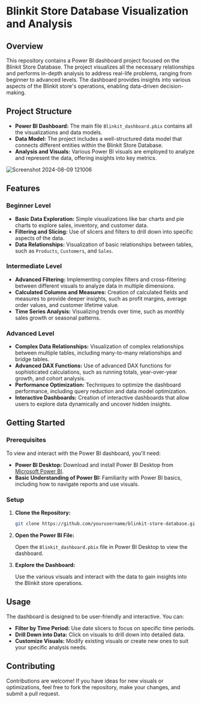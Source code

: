 # Blinkit Store Database Visualization and Analysis

## Overview

This repository contains a Power BI dashboard project focused on the Blinkit Store Database. The project visualizes all the necessary relationships and performs in-depth analysis to address real-life problems, ranging from beginner to advanced levels. The dashboard provides insights into various aspects of the Blinkit store's operations, enabling data-driven decision-making.

## Project Structure

- **Power BI Dashboard:** The main file `Blinkit_dashboard.pbix` contains all the visualizations and data models.
- **Data Model:** The project includes a well-structured data model that connects different entities within the Blinkit Store Database.
- **Analysis and Visuals:** Various Power BI visuals are employed to analyze and represent the data, offering insights into key metrics.


![Screenshot 2024-08-09 121006](https://github.com/user-attachments/assets/2b4f2758-268c-40d7-8803-91d1edf6bd4f)



## Features

### Beginner Level

- **Basic Data Exploration:** Simple visualizations like bar charts and pie charts to explore sales, inventory, and customer data.
- **Filtering and Slicing:** Use of slicers and filters to drill down into specific aspects of the data.
- **Data Relationships:** Visualization of basic relationships between tables, such as `Products`, `Customers`, and `Sales`.

### Intermediate Level

- **Advanced Filtering:** Implementing complex filters and cross-filtering between different visuals to analyze data in multiple dimensions.
- **Calculated Columns and Measures:** Creation of calculated fields and measures to provide deeper insights, such as profit margins, average order values, and customer lifetime value.
- **Time Series Analysis:** Visualizing trends over time, such as monthly sales growth or seasonal patterns.

### Advanced Level

- **Complex Data Relationships:** Visualization of complex relationships between multiple tables, including many-to-many relationships and bridge tables.
- **Advanced DAX Functions:** Use of advanced DAX functions for sophisticated calculations, such as running totals, year-over-year growth, and cohort analysis.
- **Performance Optimization:** Techniques to optimize the dashboard performance, including query reduction and data model optimization.
- **Interactive Dashboards:** Creation of interactive dashboards that allow users to explore data dynamically and uncover hidden insights.

## Getting Started

### Prerequisites

To view and interact with the Power BI dashboard, you'll need:

- **Power BI Desktop:** Download and install Power BI Desktop from [Microsoft Power BI](https://powerbi.microsoft.com/).
- **Basic Understanding of Power BI:** Familiarity with Power BI basics, including how to navigate reports and use visuals.

### Setup

1. **Clone the Repository:**

    ```bash
    git clone https://github.com/yourusername/blinkit-store-database.git
    ```

2. **Open the Power BI File:**

    Open the `Blinkit_dashboard.pbix` file in Power BI Desktop to view the dashboard.

3. **Explore the Dashboard:**

    Use the various visuals and interact with the data to gain insights into the Blinkit store operations.

## Usage

The dashboard is designed to be user-friendly and interactive. You can:

- **Filter by Time Period:** Use date slicers to focus on specific time periods.
- **Drill Down into Data:** Click on visuals to drill down into detailed data.
- **Customize Visuals:** Modify existing visuals or create new ones to suit your specific analysis needs.

## Contributing

Contributions are welcome! If you have ideas for new visuals or optimizations, feel free to fork the repository, make your changes, and submit a pull request.
